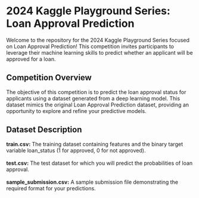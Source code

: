 # 2024 Kaggle Playground Series: Loan Approval Prediction
Welcome to the repository for the 2024 Kaggle Playground Series focused on Loan Approval Prediction! This competition invites participants to leverage their machine learning skills to predict whether an applicant will be approved for a loan.

## Competition Overview
The objective of this competition is to predict the loan approval status for applicants using a dataset generated from a deep learning model. This dataset mimics the original Loan Approval Prediction dataset, providing an opportunity to explore and refine your predictive models.

## Dataset Description
<b>train.csv:</b> The training dataset containing features and the binary target variable loan_status (1 for approved, 0 for not approved). <br> <br>
<b>test.csv:</b> The test dataset for which you will predict the probabilities of loan approval. <br> <br>
<b>sample_submission.csv:</b> A sample submission file demonstrating the required format for your predictions.

